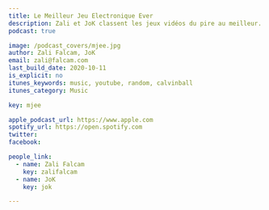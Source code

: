 ```yaml
---
title: Le Meilleur Jeu Electronique Ever
description: Zali et JoK classent les jeux vidéos du pire au meilleur.
podcast: true

image: /podcast_covers/mjee.jpg
author: Zali Falcam, JoK
email: zali@falcam.com
last_build_date: 2020-10-11
is_explicit: no
itunes_keywords: music, youtube, random, calvinball
itunes_category: Music

key: mjee

apple_podcast_url: https://www.apple.com
spotify_url: https://open.spotify.com
twitter:
facebook:

people_link: 
  - name: Zali Falcam
    key: zalifalcam
  - name: JoK
    key: jok

---
```


<Podcast/>